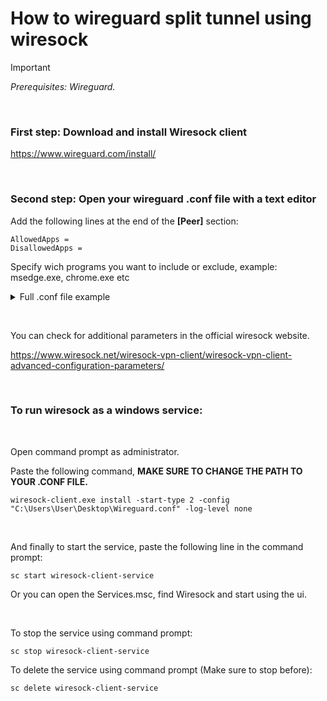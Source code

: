 # How to wireguard split tunnel using wiresock

> [!IMPORTANT]
> _Prerequisites: Wireguard._

&nbsp;

### First step: Download and install Wiresock client
https://www.wireguard.com/install/

&nbsp;

### Second step: Open your wireguard .conf file with a text editor
Add the following lines at the end of the **[Peer]** section:

```
AllowedApps = 
DisallowedApps = 
```
Specify wich programs you want to include or exclude, example: msedge.exe, chrome.exe etc

<details>
<summary>Full .conf file example</summary>

```
[Interface]
PrivateKey = AAAAAAAAAAAAAAAAAAAAAAAAAAAAAAAAAAAAA=
Address = 10.8.0.2/24
DNS = 1.1.1.1, 1.0.0.1

[Peer]
PublicKey = AAAAAAAAAAAAAAAAAAAAAAAAAAAAAAAAAAAAA=
PresharedKey = AAAAAAAAAAAAAAAAAAAAAAAAAAAAAAAAAAAAA=
AllowedIPs = 0.0.0.0/0, ::/0
PersistentKeepalive = 0
Endpoint = YOU-WIREGUARD-IP:51820
AllowedApps = msedge.exe
DisallowedApps =
```
This will allow the tunnel to work only for Microsoft Edge, for example.
</details>

&nbsp;

You can check for additional parameters in the official wiresock website.

https://www.wiresock.net/wiresock-vpn-client/wiresock-vpn-client-advanced-configuration-parameters/

&nbsp;

### To run wiresock as a windows service:

&nbsp;

Open command prompt as administrator.

Paste the following command, **MAKE SURE TO CHANGE THE PATH TO YOUR .CONF FILE.**

```
wiresock-client.exe install -start-type 2 -config "C:\Users\User\Desktop\Wireguard.conf" -log-level none
```

&nbsp;

And finally to start the service, paste the following line in the command prompt:
```
sc start wiresock-client-service
```

Or you can open the Services.msc, find Wiresock and start using the ui.

&nbsp;

To stop the service using command prompt:
```
sc stop wiresock-client-service
```
To delete the service using command prompt (Make sure to stop before):
```
sc delete wiresock-client-service
```

